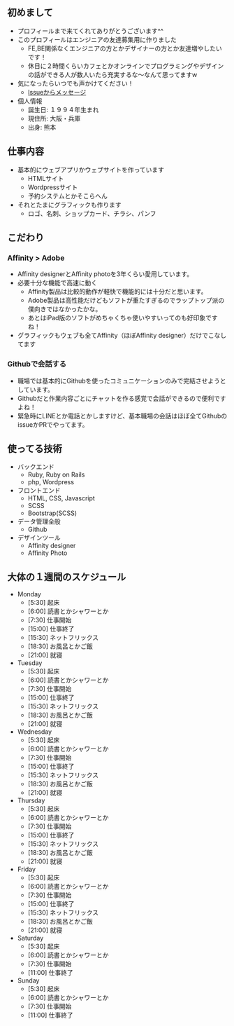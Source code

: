 ## 初めまして
- プロフィールまで来てくれてありがとうございます^^
- このプロフィールはエンジニアの友達募集用に作りました
   - FE,BE関係なくエンジニアの方とかデザイナーの方とか友達増やしたいです！
   - 休日に２時間くらいカフェとかオンラインでプログラミングやデザインの話ができる人が数人いたら充実するな〜なんて思ってますw
- 気になったらいつでも声かけてください！
   - [Issueからメッセージ](https://github.com/inomaru/profile/issues/new)
- 個人情報
   - 誕生日: １９９４年生まれ
   - 現住所: 大阪・兵庫
   - 出身: 熊本


## 仕事内容
- 基本的にウェブアプリかウェブサイトを作っています
   - HTMLサイト
   - Wordpressサイト
   - 予約システムとかそこらへん
- それとたまにグラフィックも作ります
   - ロゴ、名刺、ショップカード、チラシ、パンフ


## こだわり
### Affinity > Adobe
- Affinity designerとAffinity photoを3年くらい愛用しています。
- 必要十分な機能で高速に動く
   - Affinity製品は比較的動作が軽快で機能的には十分だと思います。
   - Adobe製品は高性能だけどもソフトが重たすぎるのでラップトップ派の僕向きではなかったかな。
   - あとはiPad版のソフトがめちゃくちゃ使いやすいってのも好印象ですね！
- グラフィックもウェブも全てAffinity（ほぼAffinity designer）だけでこなしてます

### Githubで会話する
- 職場では基本的にGithubを使ったコミュニケーションのみで完結させようとしています。
- Githubだと作業内容ごとにチャットを作る感覚で会話ができるので便利ですよね！
- 緊急時にLINEとか電話とかしますけど、基本職場の会話はほぼ全てGithubのissueかPRでやってます。

## 使ってる技術
- バックエンド
   - Ruby, Ruby on Rails
   - php, Wordpress
- フロントエンド
   - HTML, CSS, Javascript
   - SCSS
   - Bootstrap(SCSS)
- データ管理全般
   - Github
- デザインツール
   - Affinity designer
   - Affinity Photo


## 大体の１週間のスケジュール
- Monday
   - [5:30] 起床
   - [6:00] 読書とかシャワーとか
   - [7:30] 仕事開始
   - [15:00] 仕事終了
   - [15:30] ネットフリックス
   - [18:30] お風呂とかご飯
   - [21:00] 就寝
- Tuesday
   - [5:30] 起床
   - [6:00] 読書とかシャワーとか
   - [7:30] 仕事開始
   - [15:00] 仕事終了
   - [15:30] ネットフリックス
   - [18:30] お風呂とかご飯
   - [21:00] 就寝
- Wednesday
   - [5:30] 起床
   - [6:00] 読書とかシャワーとか
   - [7:30] 仕事開始
   - [15:00] 仕事終了
   - [15:30] ネットフリックス
   - [18:30] お風呂とかご飯
   - [21:00] 就寝
- Thursday
   - [5:30] 起床
   - [6:00] 読書とかシャワーとか
   - [7:30] 仕事開始
   - [15:00] 仕事終了
   - [15:30] ネットフリックス
   - [18:30] お風呂とかご飯
   - [21:00] 就寝
- Friday
   - [5:30] 起床
   - [6:00] 読書とかシャワーとか
   - [7:30] 仕事開始
   - [15:00] 仕事終了
   - [15:30] ネットフリックス
   - [18:30] お風呂とかご飯
   - [21:00] 就寝
- Saturday
   - [5:30] 起床
   - [6:00] 読書とかシャワーとか
   - [7:30] 仕事開始
   - [11:00] 仕事終了
- Sunday
   - [5:30] 起床
   - [6:00] 読書とかシャワーとか
   - [7:30] 仕事開始
   - [11:00] 仕事終了
